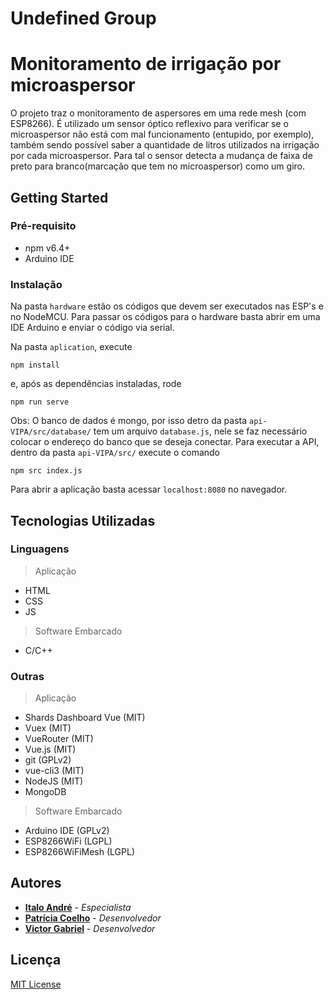 # Undefined Group
# Monitoramento de irrigação por microaspersor

O projeto traz o monitoramento de aspersores em uma rede mesh (com ESP8266). É utilizado um sensor óptico reflexivo para verificar se o microaspersor não está com mal funcionamento (entupido, por exemplo), também sendo possível saber a quantidade de litros utilizados na irrigação por cada microaspersor. Para tal o sensor detecta a mudança de faixa de preto para branco(marcação que tem no microaspersor) como um giro.

## Getting Started

### Pré-requisito

* npm v6.4+
* Arduino IDE

### Instalação

Na pasta `hardware` estão os códigos que devem ser executados nas ESP's e no NodeMCU. Para passar os códigos para o hardware basta abrir em uma IDE Arduino e enviar o código via serial.

Na pasta `aplication`, execute

```shell-session
npm install
```

e, após as dependências instaladas, rode

```shell-session
npm run serve
```
Obs: O banco de dados é mongo, por isso detro da pasta `api-VIPA/src/database/` tem um arquivo `database.js`, nele se faz necessário colocar o endereço do banco que se deseja conectar.
Para executar a  API, dentro da pasta `api-VIPA/src/` execute o comando

```shell-session
npm src index.js
```

Para abrir a aplicação basta acessar `localhost:8080` no navegador.

## Tecnologias Utilizadas

### Linguagens

> Aplicação

* HTML
* CSS
* JS

> Software Embarcado
* C/C++

### Outras

> Aplicação

* Shards Dashboard Vue (MIT)
* Vuex (MIT)
* VueRouter (MIT)
* Vue.js (MIT)
* git (GPLv2)
* vue-cli3 (MIT)
* NodeJS (MIT)
* MongoDB

> Software Embarcado

* Arduino IDE (GPLv2)
* ESP8266WiFi (LGPL)
* ESP8266WiFiMesh (LGPL)


## Autores

* **[Italo André](https://github.com/IACF)** - *Especialista*
* **[Patrícia Coelho](https://github.com/patriciacoelho)** - *Desenvolvedor*
* **[Victor Gabriel](https://github.com/victorgfb)** - *Desenvolvedor*

## Licença

[MIT License](https://github.com/hardAgro/topzera/blob/master/LICENSE.txt)
